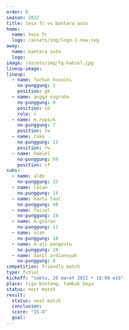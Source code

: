 ```yaml
---
order: 6
season: 2022
title: tesa fc vs bantara auto
home:
  name: tesa fc
  logo: /assets/img/logo-1-new.svg
away:
  name: bantara auto
  logo: 
image: /assets/img/fg-habiel.jpg
lineup-image: 
lineup:
  - name: farhan husaini
    no-punggung: 1
    position: gk
  - name: angga nugraha
    no-punggung: 9
    position: cb
    role: c
  - name: m.ropick
    no-punggung: 7
    position: lw
  - name: raka
    no-punggung: 13
    position: rw
  - name: habiel
    no-punggung: 69
    position: cf
subs:
  - name: aldo
    no-punggung: 23
  - name: lalan
    no-punggung: 14
  - name: hantu laut
    no-punggung: 48
  - name: faisal
    no-punggung: 24
  - name: m.gibran
    no-punggung: 11
  - name: ozan
    no-punggung: 18
  - name: m.aji pangestu
    no-punggung: 19
  - name: danil ardiansyah
    no-punggung: 8
competition: friendly match
type: futsal
kickoff: "sabtu, 26 maret 2022 • 16:00 wib"
place: tiga bintang, tambak baya
status: next match
result:
  status: next match
  conclusion: 
  score: "15-4"
  goal: 
---
```


